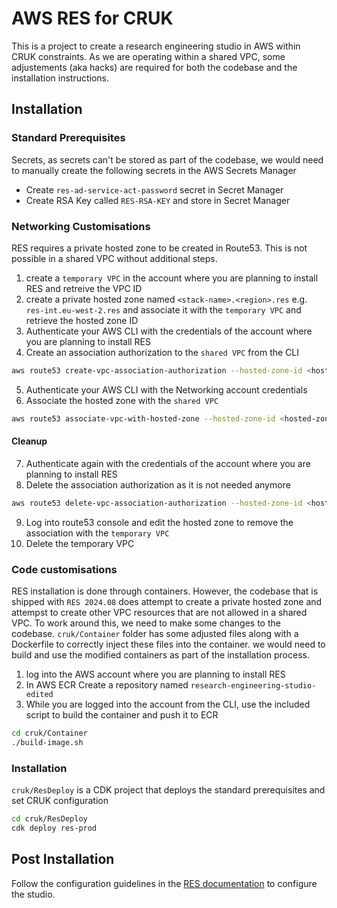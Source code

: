 # AWS RES for CRUK
This is a project to create a research engineering studio in AWS within CRUK constraints. As we are operating within a shared VPC, some adjustements (aka hacks) are required for both the codebase and the installation instructions. 

## Installation
### Standard Prerequisites
Secrets, as secrets can't be stored as part of the codebase, we would need to manually create the following secrets in the AWS Secrets Manager
* Create `res-ad-service-act-password` secret in Secret Manager
* Create RSA Key called `RES-RSA-KEY` and store in Secret Manager

### Networking Customisations
RES requires a private hosted zone to be created in Route53. This is not possible in a shared VPC without additional steps. 

1. create a `temporary VPC` in the account where you are planning to install RES and retreive the VPC ID
2. create a private hosted zone named `<stack-name>.<region>.res` e.g. `res-int.eu-west-2.res` and associate it with the `temporary VPC` and retrieve the hosted zone ID
3. Authenticate your AWS CLI with the credentials of the account where you are planning to install RES
4. Create an association authorization to the `shared VPC` from the CLI
```bash
aws route53 create-vpc-association-authorization --hosted-zone-id <hosted-zone-id> --vpc VPCRegion=<region>,VPCId=<vpc-id> --region eu-west-1
```
5. Authenticate your AWS CLI with the Networking account credentials
6. Associate the hosted zone with the `shared VPC` 
```bash
aws route53 associate-vpc-with-hosted-zone --hosted-zone-id <hosted-zone-id> --vpc VPCRegion=<region>,VPCId=<vpc-id> --region eu-west-1
```
#### Cleanup
7. Authenticate again with the credentials of the account where you are planning to install RES
8. Delete the association authorization as it is not needed anymore
```bash
aws route53 delete-vpc-association-authorization --hosted-zone-id <hosted-zone-id> --vpc VPCRegion=<region>,VPCId=<vpc-id> --region eu-west-1
```
9. Log into route53 console and edit the hosted zone to remove the association with the `temporary VPC`
10. Delete the temporary VPC

### Code customisations
RES installation is done through containers. However, the codebase that is shipped with `RES 2024.08` does attempt to create a private hosted zone and attempst to create other VPC resources that are not allowed in a shared VPC. To work around this, we need to make some changes to the codebase. `cruk/Container` folder has some adjusted files along with a Dockerfile to correctly inject these files into the container. we would need to build and use the modified containers as part of the installation process.

1. log into the AWS account where you are planning to install RES
2. In AWS ECR Create a repository named `research-engineering-studio-edited`
3. While you are logged into the account from the CLI, use the included script to build the container and push it to ECR

```bash
cd cruk/Container
./build-image.sh
```
### Installation
`cruk/ResDeploy` is a CDK project that deploys the standard prerequisites and set CRUK configuration
```bash
cd cruk/ResDeploy
cdk deploy res-prod 
```

## Post Installation
Follow the configuration guidelines in the [RES documentation](https://docs.aws.amazon.com/res/latest/ug/overview.html) to configure the studio.

